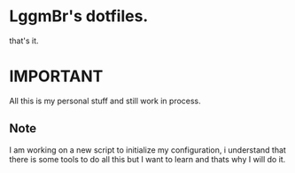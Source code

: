 # LggmBr's dotfiles.
that's it.
# IMPORTANT
All this is my personal stuff and still work in process.
## Note
I am working on a new script to initialize my configuration, i understand that there is some tools to do all this but I want to learn and thats why I will do it.
